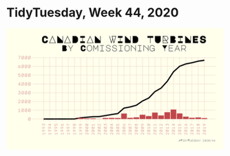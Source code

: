 # TidyTuesday, Week 44, 2020

![](https://raw.githubusercontent.com/pyykkojuha/tidytuesday/main/R/2020_44/TIDY_2020_44.png)
